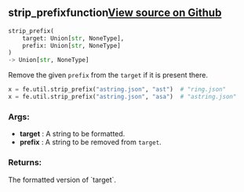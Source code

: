 ## strip_prefix<span class="tag">function</span><a class="sourcelink" href=https://github.com/fastestimator/fastestimator/blob/r1.1/fastestimator/util/util.py/#L345-L365>View source on Github</a>
```python
strip_prefix(
	target: Union[str, NoneType],
	prefix: Union[str, NoneType]
)
-> Union[str, NoneType]
```
Remove the given `prefix` from the `target` if it is present there.

```python
x = fe.util.strip_prefix("astring.json", "ast")  # "ring.json"
x = fe.util.strip_prefix("astring.json", "asa")  # "astring.json"
```


<h3>Args:</h3>

* **target** :  A string to be formatted.
* **prefix** :  A string to be removed from `target`.

<h3>Returns:</h3>
    The formatted version of `target`.

